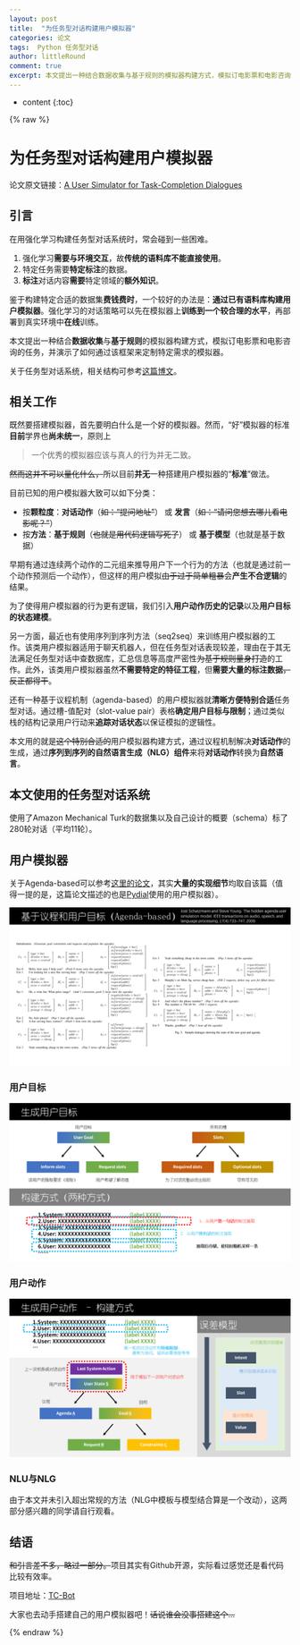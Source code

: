 ```yaml
---
layout: post
title:  "为任务型对话构建用户模拟器"
categories: 论文
tags:  Python 任务型对话
author: littleRound
comment: true
excerpt: 本文提出一种结合数据收集与基于规则的模拟器构建方式，模拟订电影票和电影咨询的任务，并演示了如何通过该框架来定制特定需求的模拟器。
---
```


* content
{:toc}

{% raw %}

# 为任务型对话构建用户模拟器

论文原文链接：[A User Simulator for Task-Completion Dialogues](https://arxiv.org/pdf/1612.05688.pdf)

## 引言

在用强化学习构建任务型对话系统时，常会碰到一些困难。

1. 强化学习**需要与环境交互**，故**传统的语料库不能直接使用**。
2. 特定任务需要**特定标注**的数据。
3. **标注**对话内容**需要**特定领域的**额外知识**。

鉴于构建特定合适的数据集**费钱费时**，一个较好的办法是：**通过已有语料库构建用户模拟器**。强化学习的对话策略可以先在模拟器上**训练到一个较合理的水平**，再部署到真实环境中**在线**训练。

本文提出一种结合**数据收集**与**基于规则**的模拟器构建方式，模拟订电影票和电影咨询的任务，并演示了如何通过该框架来定制特定需求的模拟器。

关于任务型对话系统，相关结构可参考[这篇博文](https://littleround.cn/2019/01/19/%E5%BD%93%E4%BD%A0%E6%89%93%E6%B5%B7%E5%BA%95%E6%8D%9E%E5%AE%A2%E6%9C%8D%E7%9A%84%E6%97%B6%E5%80%99-%E8%B0%88%E8%B0%88%E4%BB%BB%E5%8A%A1%E5%9E%8B%E8%AF%AD%E9%9F%B3%E5%AF%B9%E8%AF%9D/)。

## 相关工作

既然要搭建模拟器，首先要明白什么是一个好的模拟器。然而，“好”模拟器的标准**目前**学界也**尚未统一**，原则上

> 一个优秀的模拟器应该与真人的行为并无二致。

~~然而这并不可以量化什么，~~所以目前**并无**一种搭建用户模拟器的“**标准**”做法。

目前已知的用户模拟器大致可以如下分类：

- 按**颗粒度**：**对话动作**（~~如：“提问地址”~~） 或 **发言**（~~如：“请问您想去哪儿看电影呢？”~~）
- 按**方法**：**基于规则**（~~也就是用代码逻辑写死了~~） 或 **基于模型**（也就是基于数据）

早期有通过连续两个动作的二元组来推导用户下一个行为的方法（也就是通过前一个动作预测后一个动作），但这样的用户模拟~~由于过于简单粗暴~~会**产生不合逻辑**的结果。

为了使得用户模拟器的行为更有逻辑，我们引入**用户动作历史的记录**以及**用户目标的状态建模**。

另一方面，最近也有使用序列到序列方法（seq2seq）来训练用户模拟器的工作。该类用户模拟器适用于聊天机器人，但在任务型对话表现较差，理由在于其无法满足任务型对话中查数据库，汇总信息等高度严密性~~为基于规则量身打造~~的工作。此外，该类用户模拟器虽然**不需要特定的特征工程**，但**需要大量的标注数据**~~，反正都得干~~。

还有一种基于议程机制（agenda-based）的用户模拟器就**清晰方便特别合适**任务型对话。通过槽-值配对（slot-value pair）表格**确定用户目标与限制**；通过类似栈的结构记录用户行动来**追踪对话状态**以保证模拟的逻辑性。

本文用的就是~~这个特别合适的~~用户模拟器构建方式，通过议程机制解决**对话动作**的生成，通过**序列到序列的自然语言生成（NLG）组件**来将**对话动作**转换为**自然语言**。

## 本文使用的任务型对话系统

使用了Amazon Mechanical Turk的数据集以及自己设计的概要（schema）标了280轮对话（平均11轮）。

## 用户模拟器

关于Agenda-based可以参考[这里的论文](http://citeseerx.ist.psu.edu/viewdoc/download?doi=10.1.1.158.3318&rep=rep1&type=pdf)，其实**大量的实现细节**均取自该篇（值得一提的是，这篇论文描述的也是[Pydial](https://littleround.cn/2019/01/25/Pydial%E4%BD%BF%E7%94%A8%E6%96%B9%E6%B3%95%E7%AE%80%E4%BB%8B/)使用的用户模拟器）。

![Agenda-based](/static/post_resource/2019-03-11-1.PNG)

### 用户目标

![Goal](/static/post_resource/2019-03-11-2.PNG)

### 用户动作

![Action](/static/post_resource/2019-03-11-3.PNG)

### NLU与NLG

由于本文并未引入超出常规的方法（NLG中模板与模型结合算是一个改动），这两部分感兴趣的同学请自行观看。

## 结语

~~和引言差不多，略过一部分。~~项目其实有Github开源，实际看过感觉还是看代码比较有效率。

项目地址：[TC-Bot](https://github.com/MiuLab/TC-Bot)

大家也去动手搭建自己的用户模拟器吧！~~话说谁会没事搭建这个...~~

{% endraw %}